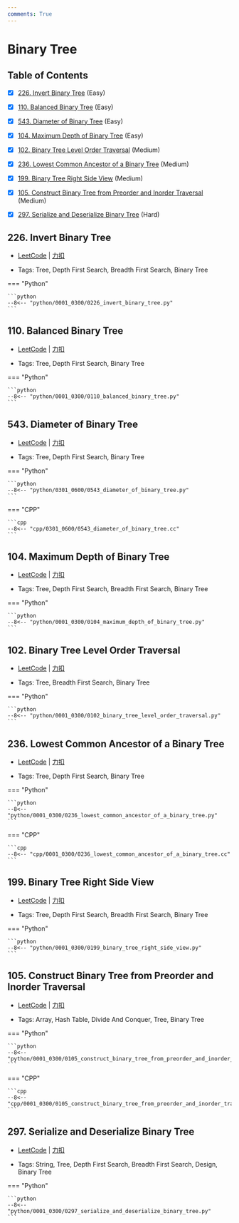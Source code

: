 ```yaml
---
comments: True
---
```


# Binary Tree

## Table of Contents

- [x] [226. Invert Binary Tree](#226-invert-binary-tree) (Easy)
- [x] [110. Balanced Binary Tree](#110-balanced-binary-tree) (Easy)
- [x] [543. Diameter of Binary Tree](#543-diameter-of-binary-tree) (Easy)
- [x] [104. Maximum Depth of Binary Tree](#104-maximum-depth-of-binary-tree) (Easy)
- [x] [102. Binary Tree Level Order Traversal](#102-binary-tree-level-order-traversal) (Medium)
- [x] [236. Lowest Common Ancestor of a Binary Tree](#236-lowest-common-ancestor-of-a-binary-tree) (Medium)
- [x] [199. Binary Tree Right Side View](#199-binary-tree-right-side-view) (Medium)
- [x] [105. Construct Binary Tree from Preorder and Inorder Traversal](#105-construct-binary-tree-from-preorder-and-inorder-traversal) (Medium)
- [x] [297. Serialize and Deserialize Binary Tree](#297-serialize-and-deserialize-binary-tree) (Hard)


## 226. Invert Binary Tree

-    [LeetCode](https://leetcode.com/problems/invert-binary-tree/) | [力扣](https://leetcode.cn/problems/invert-binary-tree/)

-   Tags: Tree, Depth First Search, Breadth First Search, Binary Tree

=== "Python"

    ```python
    --8<-- "python/0001_0300/0226_invert_binary_tree.py"
    ```



## 110. Balanced Binary Tree

-    [LeetCode](https://leetcode.com/problems/balanced-binary-tree/) | [力扣](https://leetcode.cn/problems/balanced-binary-tree/)

-   Tags: Tree, Depth First Search, Binary Tree

=== "Python"

    ```python
    --8<-- "python/0001_0300/0110_balanced_binary_tree.py"
    ```



## 543. Diameter of Binary Tree

-    [LeetCode](https://leetcode.com/problems/diameter-of-binary-tree/) | [力扣](https://leetcode.cn/problems/diameter-of-binary-tree/)

-   Tags: Tree, Depth First Search, Binary Tree

=== "Python"

    ```python
    --8<-- "python/0301_0600/0543_diameter_of_binary_tree.py"
    ```

=== "CPP"

    ```cpp
    --8<-- "cpp/0301_0600/0543_diameter_of_binary_tree.cc"
    ```



## 104. Maximum Depth of Binary Tree

-    [LeetCode](https://leetcode.com/problems/maximum-depth-of-binary-tree/) | [力扣](https://leetcode.cn/problems/maximum-depth-of-binary-tree/)

-   Tags: Tree, Depth First Search, Breadth First Search, Binary Tree

=== "Python"

    ```python
    --8<-- "python/0001_0300/0104_maximum_depth_of_binary_tree.py"
    ```



## 102. Binary Tree Level Order Traversal

-    [LeetCode](https://leetcode.com/problems/binary-tree-level-order-traversal/) | [力扣](https://leetcode.cn/problems/binary-tree-level-order-traversal/)

-   Tags: Tree, Breadth First Search, Binary Tree

=== "Python"

    ```python
    --8<-- "python/0001_0300/0102_binary_tree_level_order_traversal.py"
    ```



## 236. Lowest Common Ancestor of a Binary Tree

-    [LeetCode](https://leetcode.com/problems/lowest-common-ancestor-of-a-binary-tree/) | [力扣](https://leetcode.cn/problems/lowest-common-ancestor-of-a-binary-tree/)

-   Tags: Tree, Depth First Search, Binary Tree

=== "Python"

    ```python
    --8<-- "python/0001_0300/0236_lowest_common_ancestor_of_a_binary_tree.py"
    ```

=== "CPP"

    ```cpp
    --8<-- "cpp/0001_0300/0236_lowest_common_ancestor_of_a_binary_tree.cc"
    ```



## 199. Binary Tree Right Side View

-    [LeetCode](https://leetcode.com/problems/binary-tree-right-side-view/) | [力扣](https://leetcode.cn/problems/binary-tree-right-side-view/)

-   Tags: Tree, Depth First Search, Breadth First Search, Binary Tree

=== "Python"

    ```python
    --8<-- "python/0001_0300/0199_binary_tree_right_side_view.py"
    ```



## 105. Construct Binary Tree from Preorder and Inorder Traversal

-    [LeetCode](https://leetcode.com/problems/construct-binary-tree-from-preorder-and-inorder-traversal/) | [力扣](https://leetcode.cn/problems/construct-binary-tree-from-preorder-and-inorder-traversal/)

-   Tags: Array, Hash Table, Divide And Conquer, Tree, Binary Tree

=== "Python"

    ```python
    --8<-- "python/0001_0300/0105_construct_binary_tree_from_preorder_and_inorder_traversal.py"
    ```

=== "CPP"

    ```cpp
    --8<-- "cpp/0001_0300/0105_construct_binary_tree_from_preorder_and_inorder_traversal.cc"
    ```



## 297. Serialize and Deserialize Binary Tree

-    [LeetCode](https://leetcode.com/problems/serialize-and-deserialize-binary-tree/) | [力扣](https://leetcode.cn/problems/serialize-and-deserialize-binary-tree/)

-   Tags: String, Tree, Depth First Search, Breadth First Search, Design, Binary Tree

=== "Python"

    ```python
    --8<-- "python/0001_0300/0297_serialize_and_deserialize_binary_tree.py"
    ```



